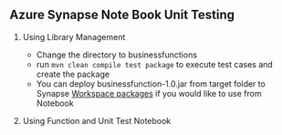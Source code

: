 ## Azure Synapse Note Book Unit Testing

1. Using Library Management

   - Change the directory to businessfunctions
   - run `mvn clean compile test package` to execute test cases and create the package
   - You can deploy businessfunction-1.0.jar from target folder to Synapse [Workspace packages](https://learn.microsoft.com/en-us/azure/synapse-analytics/spark/apache-spark-manage-workspace-packages) if you would like to use from Notebook

2. Using Function and Unit Test Notebook
